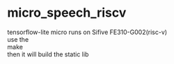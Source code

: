 # micro_speech_riscv

tensorflow-lite micro runs on Sifive FE310-G002(risc-v)  
use the  
make  
then it will build the static lib 


